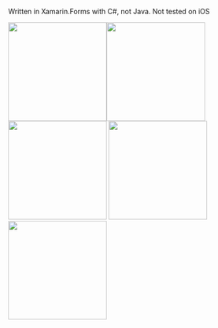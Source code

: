 Written in Xamarin.Forms with C#, not Java.
Not tested on iOS

<img style="float: left;" src="https://i.hizliresim.com/5GY4gl.jpg" width="200" >
<img src="https://i.hizliresim.com/o6E2Xo.png" width="200" >
<img src="https://i.hizliresim.com/0Gy81o.jpg" width="200" >
<img src="https://i.hizliresim.com/Ay3ELr.jpg" width="200" >
<img src="https://i.hizliresim.com/d7XoPr.jpg" width="200" >




